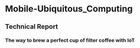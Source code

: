 # Mobile-Ubiquitous_Computing
## Technical Report 
### The way to brew a perfect cup of filter coffee with IoT
